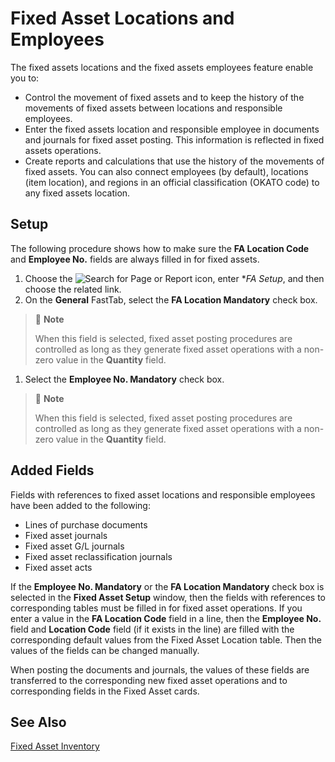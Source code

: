 # Fixed Asset Locations and Employees

The fixed assets locations and the fixed assets employees feature enable you to: 

- Control the movement of fixed assets and to keep the history of the movements of fixed assets between locations and responsible employees.
- Enter the fixed assets location and responsible employee in documents and journals for fixed asset posting. This information is reflected in fixed assets operations.
- Create reports and calculations that use the history of the movements of fixed assets. You can also connect employees (by default), locations (item location), and regions in an official classification (OKATO code) to any fixed assets location.

 

## Setup 

The following procedure shows how to make sure the **FA Location Code** and **Employee No.** fields are always filled in for fixed assets. 

1. Choose the ![Search for Page or Report](https://github.com/DianaMalina/dynamics365smb-docs/blob/Pre-RussiaLF_EN/business-central/LocalFunctionality/RussiaLF_EN/search-icon.png) icon, enter **FA Setup*, and then choose the related link.
2. On the **General** FastTab, select the **FA Location Mandatory** check box.

 

> :speech_balloon: **Note**
>
> When this field is selected, fixed asset posting procedures are controlled as long as they generate fixed asset operations with a non-zero value in the **Quantity** field.



1. Select the **Employee No. Mandatory** check box.

 

> :speech_balloon: **Note**
>
> When this field is selected, fixed asset posting procedures are controlled as long as they generate fixed asset operations with a non-zero value in the **Quantity** field.

 

## Added Fields 

Fields with references to fixed asset locations and responsible employees have been added to the following: 

- Lines of purchase documents
- Fixed asset journals
- Fixed asset G/L journals
- Fixed asset reclassification journals
- Fixed asset acts 

If the **Employee No. Mandatory** or the **FA Location Mandatory** check box is selected in the **Fixed Asset Setup** window, then the fields with references to corresponding tables must be filled in for fixed asset operations. If you enter a value in the **FA Location Code** field in a line, then the **Employee No.** field and **Location Code** field (if it exists in the line) are filled with the corresponding default values from the Fixed Asset Location table. Then the values of the fields can be changed manually.

When posting the documents and journals, the values of these fields are transferred to the corresponding new fixed asset operations and to corresponding fields in the Fixed Asset cards.

 

## See Also 

[Fixed Asset Inventory](https://github.com/DianaMalina/dynamics365smb-docs/blob/Pre-RussiaLF_EN/business-central/LocalFunctionality/RussiaLF_EN/Fixed-Asset-Inventory.md)
